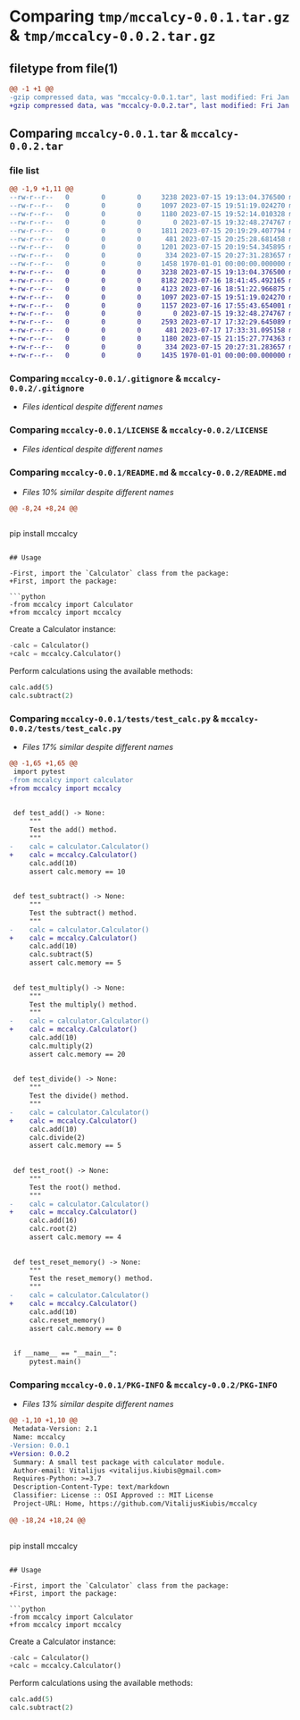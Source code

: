 # Comparing `tmp/mccalcy-0.0.1.tar.gz` & `tmp/mccalcy-0.0.2.tar.gz`

## filetype from file(1)

```diff
@@ -1 +1 @@
-gzip compressed data, was "mccalcy-0.0.1.tar", last modified: Fri Jan  1 00:00:00 2016, max compression
+gzip compressed data, was "mccalcy-0.0.2.tar", last modified: Fri Jan  1 00:00:00 2016, max compression
```

## Comparing `mccalcy-0.0.1.tar` & `mccalcy-0.0.2.tar`

### file list

```diff
@@ -1,9 +1,11 @@
--rw-r--r--   0        0        0     3238 2023-07-15 19:13:04.376500 mccalcy-0.0.1/.gitignore
--rw-r--r--   0        0        0     1097 2023-07-15 19:51:19.024270 mccalcy-0.0.1/LICENSE
--rw-r--r--   0        0        0     1180 2023-07-15 19:52:14.010328 mccalcy-0.0.1/README.md
--rw-r--r--   0        0        0        0 2023-07-15 19:32:48.274767 mccalcy-0.0.1/mccalcy/__init__.py
--rw-r--r--   0        0        0     1811 2023-07-15 20:19:29.407794 mccalcy-0.0.1/mccalcy/mccalcy.py
--rw-r--r--   0        0        0      481 2023-07-15 20:25:28.681458 mccalcy-0.0.1/pyproject.toml
--rw-r--r--   0        0        0     1201 2023-07-15 20:19:54.345895 mccalcy-0.0.1/tests/test_calc.py
--rw-r--r--   0        0        0      334 2023-07-15 20:27:31.283657 mccalcy-0.0.1/tox.ini
--rw-r--r--   0        0        0     1458 1970-01-01 00:00:00.000000 mccalcy-0.0.1/PKG-INFO
+-rw-r--r--   0        0        0     3238 2023-07-15 19:13:04.376500 mccalcy-0.0.2/.gitignore
+-rw-r--r--   0        0        0     8182 2023-07-16 18:41:45.492165 mccalcy-0.0.2/115.ipynb
+-rw-r--r--   0        0        0     4123 2023-07-16 18:51:22.966875 mccalcy-0.0.2/FirstProject_Calculator.ipynb
+-rw-r--r--   0        0        0     1097 2023-07-15 19:51:19.024270 mccalcy-0.0.2/LICENSE
+-rw-r--r--   0        0        0     1157 2023-07-16 17:55:43.654001 mccalcy-0.0.2/README.md
+-rw-r--r--   0        0        0        0 2023-07-15 19:32:48.274767 mccalcy-0.0.2/mccalcy/__init__.py
+-rw-r--r--   0        0        0     2593 2023-07-17 17:32:29.645089 mccalcy-0.0.2/mccalcy/mccalcy.py
+-rw-r--r--   0        0        0      481 2023-07-17 17:33:31.095158 mccalcy-0.0.2/pyproject.toml
+-rw-r--r--   0        0        0     1180 2023-07-15 21:15:27.774363 mccalcy-0.0.2/tests/test_calc.py
+-rw-r--r--   0        0        0      334 2023-07-15 20:27:31.283657 mccalcy-0.0.2/tox.ini
+-rw-r--r--   0        0        0     1435 1970-01-01 00:00:00.000000 mccalcy-0.0.2/PKG-INFO
```

### Comparing `mccalcy-0.0.1/.gitignore` & `mccalcy-0.0.2/.gitignore`

 * *Files identical despite different names*

### Comparing `mccalcy-0.0.1/LICENSE` & `mccalcy-0.0.2/LICENSE`

 * *Files identical despite different names*

### Comparing `mccalcy-0.0.1/README.md` & `mccalcy-0.0.2/README.md`

 * *Files 10% similar despite different names*

```diff
@@ -8,24 +8,24 @@
 
 ```
 pip install mccalcy
 ```
 
 ## Usage
 
-First, import the `Calculator` class from the package:
+First, import the package:
 
 ```python
-from mccalcy import Calculator
+from mccalcy import mccalcy
 ```
 
 Create a Calculator instance:
 
 ```python
-calc = Calculator()
+calc = mccalcy.Calculator()
 ```
 
 Perform calculations using the available methods:
 
 ```python
 calc.add(5)
 calc.subtract(2)
```

### Comparing `mccalcy-0.0.1/tests/test_calc.py` & `mccalcy-0.0.2/tests/test_calc.py`

 * *Files 17% similar despite different names*

```diff
@@ -1,65 +1,65 @@
 import pytest
-from mccalcy import calculator
+from mccalcy import mccalcy
 
 
 def test_add() -> None:
     """
     Test the add() method.
     """
-    calc = calculator.Calculator()
+    calc = mccalcy.Calculator()
     calc.add(10)
     assert calc.memory == 10
 
 
 def test_subtract() -> None:
     """
     Test the subtract() method.
     """
-    calc = calculator.Calculator()
+    calc = mccalcy.Calculator()
     calc.add(10)
     calc.subtract(5)
     assert calc.memory == 5
 
 
 def test_multiply() -> None:
     """
     Test the multiply() method.
     """
-    calc = calculator.Calculator()
+    calc = mccalcy.Calculator()
     calc.add(10)
     calc.multiply(2)
     assert calc.memory == 20
 
 
 def test_divide() -> None:
     """
     Test the divide() method.
     """
-    calc = calculator.Calculator()
+    calc = mccalcy.Calculator()
     calc.add(10)
     calc.divide(2)
     assert calc.memory == 5
 
 
 def test_root() -> None:
     """
     Test the root() method.
     """
-    calc = calculator.Calculator()
+    calc = mccalcy.Calculator()
     calc.add(16)
     calc.root(2)
     assert calc.memory == 4
 
 
 def test_reset_memory() -> None:
     """
     Test the reset_memory() method.
     """
-    calc = calculator.Calculator()
+    calc = mccalcy.Calculator()
     calc.add(10)
     calc.reset_memory()
     assert calc.memory == 0
 
 
 if __name__ == "__main__":
     pytest.main()
```

### Comparing `mccalcy-0.0.1/PKG-INFO` & `mccalcy-0.0.2/PKG-INFO`

 * *Files 13% similar despite different names*

```diff
@@ -1,10 +1,10 @@
 Metadata-Version: 2.1
 Name: mccalcy
-Version: 0.0.1
+Version: 0.0.2
 Summary: A small test package with calculator module.
 Author-email: Vitalijus <vitalijus.kiubis@gmail.com>
 Requires-Python: >=3.7
 Description-Content-Type: text/markdown
 Classifier: License :: OSI Approved :: MIT License
 Project-URL: Home, https://github.com/VitalijusKiubis/mccalcy
 
@@ -18,24 +18,24 @@
 
 ```
 pip install mccalcy
 ```
 
 ## Usage
 
-First, import the `Calculator` class from the package:
+First, import the package:
 
 ```python
-from mccalcy import Calculator
+from mccalcy import mccalcy
 ```
 
 Create a Calculator instance:
 
 ```python
-calc = Calculator()
+calc = mccalcy.Calculator()
 ```
 
 Perform calculations using the available methods:
 
 ```python
 calc.add(5)
 calc.subtract(2)
```

